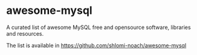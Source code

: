 # awesome-mysql


A curated list of awesome MySQL free and opensource software, libraries and resources.

The list is available in https://github.com/shlomi-noach/awesome-mysql
